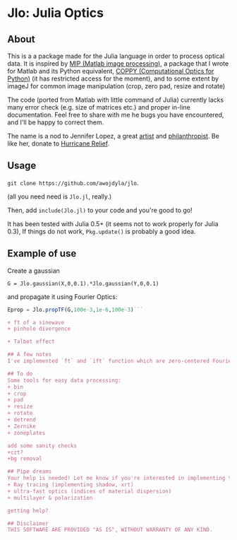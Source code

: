 # Jlo: Julia Optics

## About
This is a a package made for the Julia language in order to process optical data.
It is inspired by [MIP (Matlab image processing)](https://github.com/awojdyla/mip), a package that I wrote for Matlab  and its Python equivalent, [COPPY (Computational Optics for Python)](https://bitbucket.org/alsuboss/coppy) (it has restricted access for the moment), and to some extent by imageJ for common image manipulation (crop, zero pad, resize and rotate)


The code (ported from Matlab with little command of Julia) currently lacks many error check (e.g. size of matrices etc.) and proper in-line documentation. Feel free to share with me he bugs you have encountered, and I'll be happy to correct them.

The name is a nod to Jennifer Lopez, a great [artist](https://www.youtube.com/watch?v=4kGvlESGvbs) and [philanthropist](https://en.wikipedia.org/wiki/Jennifer_Lopez#Philanthropy_and_activism). Be like her, donate to [Hurricane Relief](http://www.redcross.org/about-us/our-work/disaster-relief/hurricane-relief).

## Usage
```git clone https://github.com/awojdyla/jlo```.

(all you need need is `Jlo.jl`, really.)

Then, add ```include(Jlo.jl)``` to your code and you're good to go!

It has been tested with Julia 0.5+ (it seems not to work properly for Julia 0.3), If things do not work, `Pkg.update()` is probably a good idea.

## Example of use
Create a gaussian
```juliaX,Y = Jlo.meshgrid(x,x)
G = Jlo.gaussian(X,0,0.1).*Jlo.gaussian(Y,0,0.1)
```
and propagate it using Fourier Optics:
```julia
Eprop = Jlo.propTF(G,100e-3,1e-6,100e-3)```

+ ft of a sinewave
+ pinhole divergence

+ Talbot effect

## A few notes
I've implemented `ft` and `ift` function which are zero-centered Fourier Transform, following the optical conventions i(wt-kx). They come together with a`fs`, frequency scale function that creates a frequency scale from a real space scale. This is quite useful when one wants to apply filters and so on.

## To do
Some tools for easy data processing:
+ bin
+ crop
+ pad
+ resize
+ rotate
+ detrend
+ Zernike
+ zoneplates

add some sanity checks
+czt?
+bg removal

## Pipe dreams
Your help is needed! Let me know if you're interested in implementing things such as
+ Ray tracing (implementing shadow, xrt)
+ ultra-fast optics (indices of material dispersion)
+ multilayer & polarization

getting help?

## Disclaimer
THIS SOFTWARE ARE PROVIDED "AS IS", WITHOUT WARRANTY OF ANY KIND.
